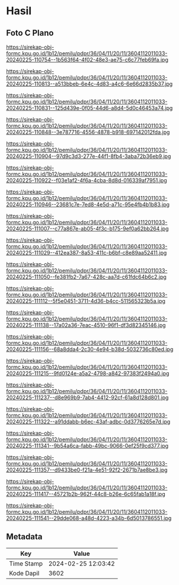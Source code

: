 # Hasil

## Foto C Plano

https://sirekap-obj-formc.kpu.go.id/1b12/pemilu/pdpr/36/04/11/20/11/3604112011033-20240225-110754--1b563f64-4f02-48e3-ae75-c6c77feb69fa.jpg

https://sirekap-obj-formc.kpu.go.id/1b12/pemilu/pdpr/36/04/11/20/11/3604112011033-20240225-110813--a513bbeb-6e4c-4d83-a4c6-6e66d2835b37.jpg

https://sirekap-obj-formc.kpu.go.id/1b12/pemilu/pdpr/36/04/11/20/11/3604112011033-20240225-110831--125d439e-0f05-44d6-a8d4-5d0c46453a74.jpg

https://sirekap-obj-formc.kpu.go.id/1b12/pemilu/pdpr/36/04/11/20/11/3604112011033-20240225-110848--3e787716-4556-4878-b918-697142012fda.jpg

https://sirekap-obj-formc.kpu.go.id/1b12/pemilu/pdpr/36/04/11/20/11/3604112011033-20240225-110904--97d9c3d3-277e-44f1-8fb4-3aba72b36eb9.jpg

https://sirekap-obj-formc.kpu.go.id/1b12/pemilu/pdpr/36/04/11/20/11/3604112011033-20240225-110922--f03e1af2-4f6a-4cba-8d8d-016339af7951.jpg

https://sirekap-obj-formc.kpu.go.id/1b12/pemilu/pdpr/36/04/11/20/11/3604112011033-20240225-110946--23681c7e-7ed8-4e5d-a71c-95e4fb4b1b83.jpg

https://sirekap-obj-formc.kpu.go.id/1b12/pemilu/pdpr/36/04/11/20/11/3604112011033-20240225-111007--c77a867e-ab05-4f3c-b175-9ef0a62bb264.jpg

https://sirekap-obj-formc.kpu.go.id/1b12/pemilu/pdpr/36/04/11/20/11/3604112011033-20240225-111029--412ea387-8a53-411c-b6bf-c8e89aa52411.jpg

https://sirekap-obj-formc.kpu.go.id/1b12/pemilu/pdpr/36/04/11/20/11/3604112011033-20240225-111050--fe381fb2-7a67-428c-aa7d-c61fdc64b6c2.jpg

https://sirekap-obj-formc.kpu.go.id/1b12/pemilu/pdpr/36/04/11/20/11/3604112011033-20240225-111112--5f5e0451-3711-4d36-b4cc-511565323b5a.jpg

https://sirekap-obj-formc.kpu.go.id/1b12/pemilu/pdpr/36/04/11/20/11/3604112011033-20240225-111138--17a02a36-7eac-4510-96f1-df3d82345146.jpg

https://sirekap-obj-formc.kpu.go.id/1b12/pemilu/pdpr/36/04/11/20/11/3604112011033-20240225-111156--68a8dda4-2c30-4e94-b38d-5032736c80ed.jpg

https://sirekap-obj-formc.kpu.go.id/1b12/pemilu/pdpr/36/04/11/20/11/3604112011033-20240225-111215--9fd0124e-a5a2-4798-a842-97383f2494a0.jpg

https://sirekap-obj-formc.kpu.go.id/1b12/pemilu/pdpr/36/04/11/20/11/3604112011033-20240225-111237--d8e969b9-7ab4-4412-92cf-61a8d128d801.jpg

https://sirekap-obj-formc.kpu.go.id/1b12/pemilu/pdpr/36/04/11/20/11/3604112011033-20240225-111322--a91ddabb-b6ec-43af-adbc-0d3776265e7d.jpg

https://sirekap-obj-formc.kpu.go.id/1b12/pemilu/pdpr/36/04/11/20/11/3604112011033-20240225-111341--9b54a6ca-fabb-49bc-9066-0ef25f9cd377.jpg

https://sirekap-obj-formc.kpu.go.id/1b12/pemilu/pdpr/36/04/11/20/11/3604112011033-20240225-111357--d9433be0-f21a-4e51-92f2-2671b7ae8be3.jpg

https://sirekap-obj-formc.kpu.go.id/1b12/pemilu/pdpr/36/04/11/20/11/3604112011033-20240225-111417--45721b2b-962f-44c8-b26e-6c65fab1a18f.jpg

https://sirekap-obj-formc.kpu.go.id/1b12/pemilu/pdpr/36/04/11/20/11/3604112011033-20240225-111541--29dde068-a48d-4223-a34b-6d5013786551.jpg


## Metadata

| Key        | Value               |
| ---------- | ------------------- |
| Time Stamp | 2024-02-25 12:03:42 |
| Kode Dapil | 3602                |



